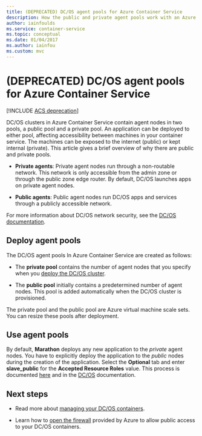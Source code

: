```yaml
---
title: (DEPRECATED) DC/OS agent pools for Azure Container Service
description: How the public and private agent pools work with an Azure Container Service DC/OS cluster
author: iainfoulds
ms.service: container-service
ms.topic: conceptual
ms.date: 01/04/2017
ms.author: iainfou
ms.custom: mvc
---
```


# (DEPRECATED) DC/OS agent pools for Azure Container Service

[!INCLUDE [ACS deprecation](../../../includes/container-service-deprecation.md)]

DC/OS clusters in Azure Container Service contain agent nodes in two pools, a public pool and a private pool. An application can be deployed to either pool, affecting accessibility between machines in your container service. The machines can be exposed to the internet (public) or kept internal (private). This article gives a brief overview of why there are public and private pools.


* **Private agents**: Private agent nodes run through a non-routable network. This network is only accessible from the admin zone or through the public zone edge router. By default, DC/OS launches apps on private agent nodes. 

* **Public agents**: Public agent nodes run DC/OS apps and services through a publicly accessible network. 

For more information about DC/OS network security, see the [DC/OS documentation](https://docs.mesosphere.com/).

## Deploy agent pools

The DC/OS agent pools In Azure Container Service are created as follows:

* The **private pool** contains the number of agent nodes that you specify when you [deploy the DC/OS cluster](container-service-deployment.md). 

* The **public pool** initially contains a predetermined number of agent nodes. This pool is added automatically when the DC/OS cluster is provisioned.

The private pool and the public pool are Azure virtual machine scale sets. You can resize these pools after deployment.

## Use agent pools
By default, **Marathon** deploys any new application to the *private* agent nodes. You have to explicitly deploy the application to the *public* nodes during the creation of the application. Select the **Optional** tab and enter **slave_public** for the **Accepted Resource Roles** value. This process is documented [here](container-service-mesos-marathon-ui.md#deploy-a-docker-formatted-container) and in the [DC/OS](https://docs.mesosphere.com/1.7/administration/installing/oss/custom/create-public-agent/) documentation.

## Next steps
* Read more about [managing your DC/OS containers](container-service-mesos-marathon-ui.md).

* Learn how to [open the firewall](container-service-enable-public-access.md) provided by Azure to allow public access to your DC/OS containers.

